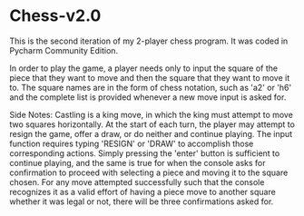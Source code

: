 # Chess-v2.0
This is the second iteration of my 2-player chess program. It was coded in Pycharm Community Edition. 

In order to play the game, a player needs only to input the square of the piece that they want to move and then the square that they want to move it to. The square names are in the form of chess notation, such as 'a2' or 'h6' and the complete list is provided whenever a new move input is asked for. 

Side Notes:
Castling is a king move, in which the king must attempt to move two squares horizontally. 
At the start of each turn, the player may attempt to resign the game, offer a draw, or do neither and continue playing. The input function requires typing 'RESIGN' or 'DRAW' to accomplish those corresponding actions.
Simply pressing the 'enter' button is sufficient to continue playing, and the same is true for when the console asks for confirmation to proceed with selecting a piece and moving it to the square chosen. For any move attempted successfully such that the console recognizes it as a valid effort of having a piece move to another square whether it was legal or not, there will be three confirmations asked for.
